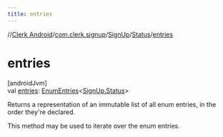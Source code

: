 ```yaml
---
title: entries
---
```

//[Clerk Android](../../../../index.html)/[com.clerk.signup](../../index.html)/[SignUp](../index.html)/[Status](index.html)/[entries](entries.html)



# entries



[androidJvm]\
val [entries](entries.html): [EnumEntries](https://kotlinlang.org/api/latest/jvm/stdlib/kotlin-stdlib/kotlin.enums/-enum-entries/index.html)&lt;[SignUp.Status](index.html)&gt;



Returns a representation of an immutable list of all enum entries, in the order they're declared.



This method may be used to iterate over the enum entries.





